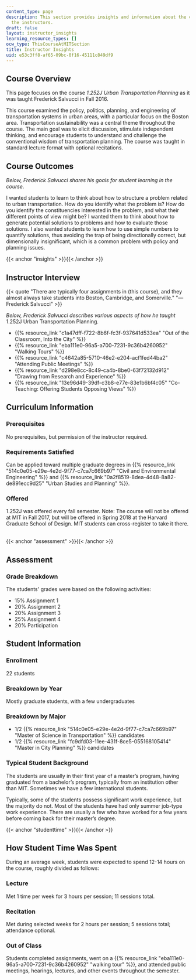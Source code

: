 ```yaml
---
content_type: page
description: This section provides insights and information about the course from
  the instructors.
draft: false
layout: instructor_insights
learning_resource_types: []
ocw_type: ThisCourseAtMITSection
title: Instructor Insights
uid: e53c3ff8-af65-09bc-0f16-45111c849df9
---
```

## Course Overview

This page focuses on the course *1.252J Urban Transportation Planning* as it was taught Frederick Salvucci in Fall 2016.

This course examined the policy, politics, planning, and engineering of transportation systems in urban areas, with a particular focus on the Boston area. Transportation sustainability was a central theme throughout the course. The main goal was to elicit discussion, stimulate independent thinking, and encourage students to understand and challenge the conventional wisdom of transportation planning. The course was taught in standard lecture format with optional recitations.

## Course Outcomes

*Below, Frederick Salvucci shares his goals for student learning in the course.*

I wanted students to learn to think about how to structure a problem related to urban transportation. How do you identify what the problem is? How do you identify the constituencies interested in the problem, and what their different points of view might be? I wanted them to think about how to generate potential solutions to problems and how to evaluate those solutions. I also wanted students to learn how to use simple numbers to quantify solutions, thus avoiding the trap of being directionally correct, but dimensionally insignificant, which is a common problem with policy and planning issues.

{{< anchor "insights" >}}{{< /anchor >}}

## Instructor Interview

{{< quote "There are typically four assignments in (this course), and they almost always take students into Boston, Cambridge, and Somerville." "— Frederick Salvucci" >}}

*Below, Frederick Salvucci describes various aspects of how he taught* 1.252J Urban Transportation Planning.

- {{% resource_link "c1a47dff-f722-8b6f-fc3f-937641d533ea" "Out of the Classroom, Into the City" %}}
- {{% resource_link "eba111e0-96a5-a700-7231-9c36b4260952" "Walking Tours" %}}
- {{% resource_link "c4642a85-5710-46e2-e204-acf1fed44ba2" "Attending Public Meetings" %}}
- {{% resource_link "d298e8cc-8c49-ca4b-8be0-63f72132d912" "Drawing from Research and Experience" %}}
- {{% resource_link "13e96d49-39df-c3b8-e77e-83e1b6bf4c05" "Co-Teaching: Offering Students Opposing Views" %}}

## Curriculum Information

### Prerequisites

No prerequisites, but permission of the instructor required.

### Requirements Satisfied

Can be applied toward multiple graduate degrees in {{% resource_link "514c0e05-e29e-4e2d-9f77-c7ca7c669b97" "Civil and Environmental Engineering" %}} and {{% resource_link "0a2f8519-8dea-4d48-8a82-de891ecc9d25" "Urban Studies and Planning" %}}.

### Offered

1.252J was offered every fall semester. Note: The course will not be offered at MIT in Fall 2017, but will be offered in Spring 2018 at the Harvard Graduate School of Design. MIT students can cross-register to take it there.  

{{< anchor "assessment" >}}{{< /anchor >}}

## Assessment

### Grade Breakdown

The students' grades were based on the following activities:

- 15% Assignment 1
- 20% Assignment 2
- 20% Assignment 3
- 25% Assignment 4
- 20% Participation

## Student Information

### Enrollment

22 students

### Breakdown by Year

Mostly graduate students, with a few undergraduates

### Breakdown by Major

- 1/2 {{% resource_link "514c0e05-e29e-4e2d-9f77-c7ca7c669b97" "Master of Science in Transportation" %}} candidates
- 1/2 {{% resource_link "fc9dfd03-11ee-431f-8ce5-055168105414" "Master in City Planning" %}} candidates

### Typical Student Background

The students are usually in their first year of a master’s program, having graduated from a bachelor’s program, typically from an institution other than MIT. Sometimes we have a few international students.

Typically, some of the students possess significant work experience, but the majority do not. Most of the students have had only summer job-type work experience. There are usually a few who have worked for a few years before coming back for their master’s degree.

{{< anchor "studenttime" >}}{{< /anchor >}}

## How Student Time Was Spent

During an average week, students were expected to spend 12-14 hours on the course, roughly divided as follows:

### Lecture

Met 1 time per week for 3 hours per session; 11 sessions total.

### Recitation

Met during selected weeks for 2 hours per session; 5 sessions total; attendance optional.

### Out of Class

Students completed assignments, went on a {{% resource_link "eba111e0-96a5-a700-7231-9c36b4260952" "walking tour" %}}, and attended public meetings, hearings, lectures, and other events throughout the semester.